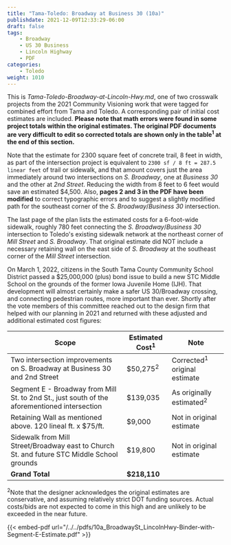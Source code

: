 ```yaml
---
title: "Tama-Toledo: Broadway at Business 30 (10a)"
publishdate: 2021-12-09T12:33:29-06:00
draft: false
tags:
    - Broadway
    - US 30 Business
    - Lincoln Highway
    - PDF
categories:
    - Toledo
weight: 1010
---
```

This is _Tama-Toledo-Broadway-at-Lincoln-Hwy.md_, one of two crosswalk projects from the 2021 Community Visioning work that were tagged for combined effort from Tama and Toledo.  A corresponding pair of initial cost estimates are included.  __Please note that math errors were found in some project totals within the original estimates.    The original PDF documents are very difficult to edit so corrected totals are shown only in the table<sup>1</sup> at the end of this section.__  

Note that the estimate for 2300 square feet of concrete trail, 8 feet in width, as part of the intersection project is equivalent to `2300 sf / 8 ft = 287.5 linear feet` of trail or sidewalk, and that amount covers just the area immediately around two intersections on _S. Broadway_, one at _Business 30_ and the other at _2nd Street_.  Reducing the width from 8 feet to 6 feet would save an estimated $4,500.  Also, **pages 2 and 3 in the PDF have been modified** to correct typographic errors and to suggest a slightly modified path for the southeast corner of the _S. Broadway_/_Business 30_ intersection.

The last page of the plan lists the estimated costs for a 6-foot-wide sidewalk, roughly 780 feet connecting the _S. Broadway_/_Business 30_ intersection to Toledo's existing sidewalk network at the northeast corner of _Mill Street_ and _S. Broadway_.  That original estimate did NOT include a necessary retaining wall on the east side of _S. Broadway_ at the southeast corner of the _Mill Street_ intersection.  

On March 1, 2022, citizens in the South Tama County Community School District passed a $25,000,000 (plus) bond issue to build a new STC Middle School on the grounds of the former Iowa Juvenile Home (IJH).  That development will almost certainly make a safer US 30/Broadway crossing, and connecting pedestrian routes, more important than ever.  Shortly after the vote members of this committee reached out to the design firm that helped with our planning in 2021 and returned with these adjusted and additional estimated cost figures:

  | Scope | Estimated Cost<sup>1</sup> | Note |
  | ---   | --- | --- |
  | Two intersection improvements on S. Broadway at Business 30 and 2nd Street | $50,275<sup>2</sup> | Corrected<sup>1</sup> original estimate |
  | Segment E - Broadway from Mill St. to 2nd St., just south of the aforementioned intersection | $139,035 | As originally estimated<sup>2</sup> |
  | Retaining Wall as mentioned above. 120 lineal ft. x $75/ft. | $9,000 | Not in original estimate |
  | Sidewalk from Mill Street/Broadway east to Church St. and future STC Middle School grounds | $19,800 | Not in original estimate | 
  | **Grand Total** | **$218,110** | |  
  <p/>

<sup>2</sup>Note that the designer acknowledges the original estimates are conservative, and assuming relatively strict DOT funding sources.  Actual costs/bids are not expected to come in this high and are unlikely to be exceeded in the near future.  


{{< embed-pdf url="/../../pdfs/10a_BroadwaySt_LincolnHwy-Binder-with-Segment-E-Estimate.pdf" >}}
